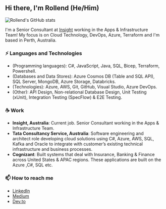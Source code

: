 ## Hi there, I'm Rollend (He/Him)

![Rollend's GitHub stats](https://github-readme-stats.vercel.app/api?username=rollendxavier&theme=dark&show_icons=true&count_private=true)


I'm a Senior Consultant at [Insight](https://au.insight.com/en_AU) working in the Apps & Infrastructure Team! My focus is on Cloud Technology, DevOps, Azure, Terraform  and I'm based in Perth, Australia.

### ⚡ Languages and Technologies

* (Programming languages): C#, JavaScript, Java, SQL, Bicep, Terraform, Powershell.
* (Databases and Data Stores): Azure Cosmos DB (Table and SQL API), SQL Server, MongoDB, Azure Storage, Databricks.
* (Technologies): Azure, AWS, Git, GitHub, Visual Studio, Azure DevOps.
* (Other): API Design, Non-relational Database Design, Unit Testing (xUnit), Integration Testing (SpecFlow) & E2E Testing.

### ☕ Work
* **Insight, Australia**: Current job. Senior Consultant working in the Apps & Infrastructure Team.
* **Tata Consultancy Service, Australia**: Software engineering and architect role developing cloud solutions using C#, Azure, AWS, SQL, Kafka and Oracle to integrate with customer’s existing technical infrastructure and business processes.
* **Cognizant**: Built systems that deal with Insurance, Banking & Finance across United States & APAC regions. These applications are built on the Azure ,C#, SQL etc.


### 📫 How to reach me

* [LinkedIn](https://www.linkedin.com/in/rollendxavier/)
* [Medium](https://rollendxavier.medium.com/)
* [Dev.to](https://dev.to/rollendxavier)


<!---
rollendxavier/rollendxavier is a ✨ special ✨ repository because its `README.md` (this file) appears on your GitHub profile.
You can click the Preview link to take a look at your changes.
--->
